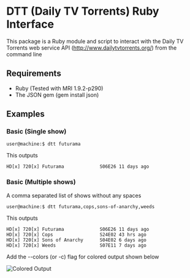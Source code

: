 # DTT (Daily TV Torrents) Ruby Interface
This package is a Ruby module and script to interact with the
Daily TV Torrents web service API (http://www.dailytvtorrents.org/)
from the command line

## Requirements
 * Ruby (Tested with MRI 1.9.2-p290)
 * The JSON gem (gem install json)

## Examples

### Basic (Single show)
    user@machine:$ dtt futurama

This outputs

    HD[x] 720[x] Futurama             S06E26 11 days ago

### Basic (Multiple shows)
A comma separated list of shows without any spaces

    user@machine:$ dtt futurama,cops,sons-of-anarchy,weeds

This outputs

    HD[x] 720[x] Futurama             S06E26 11 days ago
    HD[x] 720[x] Cops                 S24E02 43 hrs ago
    HD[x] 720[x] Sons of Anarchy      S04E02 6 days ago
    HD[x] 720[x] Weeds                S07E11 7 days ago

Add the --colors (or -c) flag for colored output shown below

![Colored Output](/scottydelicious/dtt/raw/master/screenshots/with_colors.png "With Colors")
